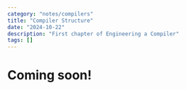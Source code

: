 ```yaml
---
category: "notes/compilers"
title: "Compiler Structure"
date: "2024-10-22"
description: "First chapter of Engineering a Compiler"
tags: []
---
```

# Coming soon!
